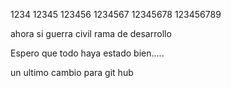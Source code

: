 1234
12345
123456
1234567
12345678
123456789

ahora si guerra civil
rama de desarrollo

Espero que todo haya estado bien.....


un ultimo cambio para git hub